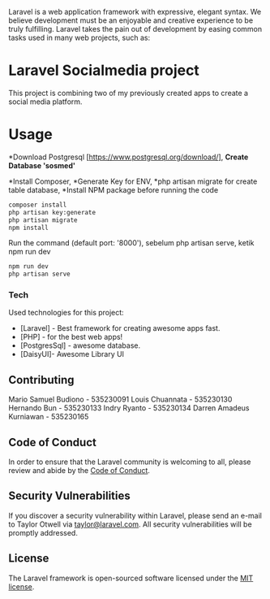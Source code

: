 Laravel is a web application framework with expressive, elegant syntax. We believe development must be an enjoyable and creative experience to be truly fulfilling. Laravel takes the pain out of development by easing common tasks used in many web projects, such as:

# Laravel Socialmedia project
This project is combining two of my previously created apps to create a social media platform.

# Usage
*Download Postgresql [https://www.postgresql.org/download/], 
**Create Database 'sosmed'**

*Install Composer, 
*Generate Key for ENV, 
*php artisan migrate for create table database, 
*Install NPM package before running the code

```sh
composer install
php artisan key:generate
php artisan migrate
npm install      
```
Run the command (default port: '8000'), 
sebelum php artisan serve, ketik npm run dev
```sh
npm run dev      
php artisan serve 
```
### Tech

Used technologies for this project:

* [Laravel] - Best framework for creating awesome apps fast.
* [PHP] - for the best web apps!
* [PostgresSql] - awesome database.
* [DaisyUI]- Awesome Library UI

## Contributing
Mario Samuel Budiono - 535230091
Louis Chuannata - 535230130
Hernando Bun - 535230133
Indry Ryanto - 535230134
Darren Amadeus Kurniawan - 535230165

## Code of Conduct

In order to ensure that the Laravel community is welcoming to all, please review and abide by the [Code of Conduct](https://laravel.com/docs/contributions#code-of-conduct).

## Security Vulnerabilities

If you discover a security vulnerability within Laravel, please send an e-mail to Taylor Otwell via [taylor@laravel.com](mailto:taylor@laravel.com). All security vulnerabilities will be promptly addressed.

## License

The Laravel framework is open-sourced software licensed under the [MIT license](https://opensource.org/licenses/MIT).
